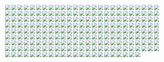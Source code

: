 ![](https://images-wixmp-ed30a86b8c4ca887773594c2.wixmp.com/f/b6bd577f-dd3d-47c7-bbef-8edd89e3b07f/dg015xj-bdf5a8c6-9aa5-468e-a8c3-d790e7cf7c46.gif?token=eyJ0eXAiOiJKV1QiLCJhbGciOiJIUzI1NiJ9.eyJzdWIiOiJ1cm46YXBwOjdlMGQxODg5ODIyNjQzNzNhNWYwZDQxNWVhMGQyNmUwIiwiaXNzIjoidXJuOmFwcDo3ZTBkMTg4OTgyMjY0MzczYTVmMGQ0MTVlYTBkMjZlMCIsIm9iaiI6W1t7InBhdGgiOiJcL2ZcL2I2YmQ1NzdmLWRkM2QtNDdjNy1iYmVmLThlZGQ4OWUzYjA3ZlwvZGcwMTV4ai1iZGY1YThjNi05YWE1LTQ2OGUtYThjMy1kNzkwZTdjZjdjNDYuZ2lmIn1dXSwiYXVkIjpbInVybjpzZXJ2aWNlOmZpbGUuZG93bmxvYWQiXX0.1PTfY5q_-dzPOqn1eUfGe8IS2oo_FsTxCCDRAwwp1ME)
![](https://blinkies.cafe/b/display/0113-autism.gif) 
![](https://images-wixmp-ed30a86b8c4ca887773594c2.wixmp.com/f/dbd06e6e-b313-4acc-80d7-2f76026c8171/dfrp0zf-51c211b8-09e8-4515-ad19-a00138ea9d39.gif?token=eyJ0eXAiOiJKV1QiLCJhbGciOiJIUzI1NiJ9.eyJzdWIiOiJ1cm46YXBwOjdlMGQxODg5ODIyNjQzNzNhNWYwZDQxNWVhMGQyNmUwIiwiaXNzIjoidXJuOmFwcDo3ZTBkMTg4OTgyMjY0MzczYTVmMGQ0MTVlYTBkMjZlMCIsIm9iaiI6W1t7InBhdGgiOiJcL2ZcL2RiZDA2ZTZlLWIzMTMtNGFjYy04MGQ3LTJmNzYwMjZjODE3MVwvZGZycDB6Zi01MWMyMTFiOC0wOWU4LTQ1MTUtYWQxOS1hMDAxMzhlYTlkMzkuZ2lmIn1dXSwiYXVkIjpbInVybjpzZXJ2aWNlOmZpbGUuZG93bmxvYWQiXX0.X5dc4xm84KKHeaNjykbbtOByLCIsrmouYUCKWwVglTM)
![](https://blinkies.cafe/b/display/0079-nonbinary.gif)
![](https://s9.gifyu.com/images/Samub.gif)
![](https://literature.crd.co/assets/images/gallery03/7a00c498_original.gif?v=0b76180b)
![](https://s9.gifyu.com/images/Samvq.gif)
![](https://supplies.ju.mp/assets/images/gallery07/15fca1ba_original.gif?v=8cd1d9b0)
![](https://literature.crd.co/assets/images/gallery03/c45f8a54_original.gif?v=0b76180b)
![](https://64.media.tumblr.com/0930d53fcb978a4eeeb41916a4e18d94/d79060eff8bf6e7f-11/s250x400/61e37cb14f599f50fff9ce84b69aa38a2b6f48cb.gifv)
![](https://64.media.tumblr.com/1ffb9f85d9437c4d5e9329980edd54ec/285f0f09cf3a9daa-fd/s250x400/b26cf61c0195d9594c667c5dd7b99eaba07d146a.gifv)
![](https://64.media.tumblr.com/fca0f3f1f173f3c1bf3aa790e7dc94e5/df2bb6e55f1080ac-fe/s250x400/91b91231b88d3c0f5e9220e4d98ef9ee6e3f2289.gifv)
![](https://64.media.tumblr.com/96055b2b3b3baefbae4860ef568bdbbf/716df9ac9403f9e9-de/s250x400/f51c818393c214050bf4d02fe5e93fef28120813.gifv)
![](https://64.media.tumblr.com/8eb3db8dc14e2833fadd65b2d914f75c/716df9ac9403f9e9-86/s250x400/a8f4a40fc564e8da8b47b6c0273961dad8189303.gifv)
![](https://wilardo.crd.co/assets/images/gallery09/5e01268f_original.gif?v=7d859d65)
![](https://wilardo.crd.co/assets/images/gallery26/66301f88_original.gif?v=7d859d65)
![](https://watermelon.crd.co/assets/images/gallery21/df848cb0.gif?v=ab2f6a73)
![](https://supplies.ju.mp/assets/images/gallery07/3dff0c78_original.gif?v=8cd1d9b0)
![](https://literature.crd.co/assets/images/gallery03/d780333e_original.png?v=0b76180b)
![](https://supplies.ju.mp/assets/images/gallery07/4a7d76ff_original.gif?v=8cd1d9b0)
![](https://watermelon.crd.co/assets/images/gallery21/48349a7c.gif?v=ab2f6a73)
![](https://watermelon.crd.co/assets/images/gallery21/97ef9250.gif?v=ab2f6a73)
![](https://wilardo.crd.co/assets/images/gallery01/21751f47_original.gif?v=7d859d65)
![](https://supplies.ju.mp/assets/images/gallery07/00c19b5e_original.gif?v=8cd1d9b0)
![](https://y2k.neocities.org/blinkiez/coffin.gif)
![](https://wilardo.crd.co/assets/images/gallery19/8a8b0992_original.png?v=7d859d65)
![](https://wilardo.crd.co/assets/images/gallery19/9e5cfbb7_original.gif?v=7d859d65)
![](https://wilardo.crd.co/assets/images/gallery19/c63dd225_original.gif?v=7d859d65)
![](https://wilardo.crd.co/assets/images/gallery19/f15f650e_original.gif?v=7d859d65)
![](https://wilardo.crd.co/assets/images/gallery01/0c05c337_original.gif?v=7d859d65)
![](https://wilardo.crd.co/assets/images/gallery01/a01932b2_original.gif?v=7d859d65)
![](https://wilardo.crd.co/assets/images/gallery01/55b871b0_original.gif?v=7d859d65)
![](https://wilardo.crd.co/assets/images/gallery01/adb99ac3_original.gif?v=7d859d65)
![](https://wilardo.crd.co/assets/images/gallery01/354f7c08_original.gif?v=7d859d65)
![](https://wilardo.crd.co/assets/images/gallery12/a8420b3a_original.gif?v=7d859d65)
![](https://wilardo.crd.co/assets/images/gallery09/4b7fea4c_original.jpg?v=7d859d65)
![](https://wilardo.crd.co/assets/images/gallery09/6c8fe462_original.gif?v=7d859d65)
![](https://wilardo.crd.co/assets/images/gallery12/bb550158_original.gif?v=7d859d65)
![](https://wilardo.crd.co/assets/images/gallery12/9f989e5e_original.gif?v=7d859d65)
![](https://wilardo.crd.co/assets/images/gallery12/8c5b0cc3_original.gif?v=7d859d65)
![](https://wilardo.crd.co/assets/images/gallery01/bc7c0854_original.gif?v=7d859d65)
![](https://wilardo.crd.co/assets/images/gallery01/fd7b27e8_original.gif?v=7d859d65)
![](https://wilardo.crd.co/assets/images/gallery01/e8339a33_original.gif?v=7d859d65)
![](https://wilardo.crd.co/assets/images/gallery19/fadd107a_original.gif?v=7d859d65)
![](https://wilardo.crd.co/assets/images/gallery19/61358438_original.gif?v=7d859d65)
![](https://wilardo.crd.co/assets/images/gallery19/30d9a6ce_original.gif?v=7d859d65)
![](https://wilardo.crd.co/assets/images/gallery19/6d9a36ec_original.gif?v=7d859d65)
![](https://wilardo.crd.co/assets/images/gallery25/875c8440_original.gif?v=7d859d65)
![](https://64.media.tumblr.com/a7865536511c0cb61e83f0082081fd15/d50b51a75d11d50a-bd/s250x400/276b73e628821ecfb733b1d50a0299cdcbb84686.gifv)
![](https://xyz.crd.co/assets/images/gallery20/7970bc9e.gif?v=364e4a1e)
![](https://i.postimg.cc/g0ntt8pc/tumblr-ad7e4d115c948ecbbd1b037f1f4b1258-006b426c-250.gif)
![](https://i.postimg.cc/wjBw3L75/tumblr-90fc526511b5335d4b896d9e77b72878-84a79097-250.gif)
![](https://i.postimg.cc/K8QCHmgf/tumblr-2c99197f0579bf9cda36b4adaf99afcf-d1a9c3e6-250.gif)
![](https://i.postimg.cc/j2x5nrGF/tumblr-da0db2c9fc80a6ec5f218ea4f54b3246-9405b4d9-250.gif)
![](https://i.postimg.cc/mgzrHj5B/tumblr-5f051dd4695bdc5cf23a9033a0c44e94-c93cbd71-250.gif)
![](https://i.postimg.cc/6py8htys/tumblr-eb6d50e7bb1cef0831d00552ab353054-1e13f400-250.gif)
![](https://watermelon.crd.co/assets/images/gallery21/982517e1.gif?v=ab2f6a73)
![](https://watermelon.crd.co/assets/images/gallery22/f872ac82.gif?v=ab2f6a73)
![](https://watermelon.crd.co/assets/images/gallery22/e9b1c9e4.gif?v=ab2f6a73)
![](https://watermelon.crd.co/assets/images/gallery22/cbb0293d.gif?v=ab2f6a73)
![](https://bloominglantanas.carrd.co/assets/images/gallery05/ca5d7aa7.gif?v=db012d77)
![](https://watermelon.crd.co/assets/images/gallery21/8f5df015.gif?v=ab2f6a73)
![](https://64.media.tumblr.com/76bf9ee355350e020571bdf1a8225974/51da62ea3fdf49bb-47/s250x400/1a4ccf68a1bcdb3c2753b2e5555d4bf626d48346.gifv)
![](https://gifcity.carrd.co/assets/images/gallery23/d2798764.gif?v=d32b0bb8)
![](https://gifcity.carrd.co/assets/images/gallery23/e639c77d.gif?v=d32b0bb8)
![](https://gifcity.carrd.co/assets/images/gallery219/5843008f.gif?v=d55ea43d)
![](https://gifcity.carrd.co/assets/images/gallery190/01de4111.gif?v=d55ea43d)
![](https://gifcity.carrd.co/assets/images/gallery15/9db313aa.gif?v=d55ea43d)
![](https://gifcity.carrd.co/assets/images/gallery15/6e35deb3.gif?v=d55ea43d)
![](https://gifcity.carrd.co/assets/images/gallery15/f267adf3.jpg?v=d55ea43d)
![](https://gifcity.carrd.co/assets/images/gallery15/8dee4549.gif?v=d55ea43d)
![](https://gifcity.carrd.co/assets/images/gallery15/85c89d3f.gif?v=d55ea43d)
![](https://gifcity.carrd.co/assets/images/gallery15/c1d77f34.gif?v=d55ea43d)
![](https://gifcity.carrd.co/assets/images/gallery15/59959438.gif?v=d55ea43d)
![](https://gifcity.carrd.co/assets/images/gallery15/ccc65d6a.gif?v=d55ea43d)
![](https://gifcity.carrd.co/assets/images/gallery15/a996e1c8.gif?v=d55ea43d)
![](https://gifcity.carrd.co/assets/images/gallery169/c6315a84.gif?v=d55ea43d)
![](https://gifcity.carrd.co/assets/images/gallery158/876442fc.gif?v=d55ea43d)
![](https://gifcity.carrd.co/assets/images/gallery14/3c2ad8b9.gif?v=d55ea43d)
![](https://gifcity.carrd.co/assets/images/gallery14/14cb1e9a.gif?v=d55ea43d)
![](https://gifcity.carrd.co/assets/images/gallery14/9abd604f.gif?v=d55ea43d)
![](https://gifcity.carrd.co/assets/images/gallery14/94d8a931.gif?v=d55ea43d)
![](https://gifcity.carrd.co/assets/images/gallery14/a66d9c92.gif?v=d55ea43d)
![](https://gifcity.carrd.co/assets/images/gallery14/f8cea0f8.gif?v=d55ea43d)
![](https://gifcity.carrd.co/assets/images/gallery14/8a11528e.gif?v=d55ea43d)
![](https://gifcity.carrd.co/assets/images/gallery14/990f95e3.gif?v=d55ea43d)
![](https://gifcity.carrd.co/assets/images/gallery14/7f83629d.gif?v=d55ea43d)
![](https://gifcity.carrd.co/assets/images/gallery14/77e19876.gif?v=d55ea43d)
![](https://gifcity.carrd.co/assets/images/gallery14/108859ad.gif?v=d55ea43d)
![](https://gifcity.carrd.co/assets/images/gallery184/a41d11e7.gif?v=d55ea43d)
![](https://gifcity.carrd.co/assets/images/gallery16/8d5bcaac.gif?v=d55ea43d)
![](https://gifcity.carrd.co/assets/images/gallery16/c26aaf6c.gif?v=d55ea43d)
![](https://gifcity.carrd.co/assets/images/gallery16/bcacb068.gif?v=d55ea43d)
![](https://gifcity.carrd.co/assets/images/gallery17/31f84497.gif?v=d55ea43d)
![](https://gifcity.carrd.co/assets/images/gallery17/0fecd910.gif?v=d55ea43d)
![](https://gifcity.carrd.co/assets/images/gallery17/64c1a50e.gif?v=d55ea43d)
![](https://gifcity.carrd.co/assets/images/gallery164/83122a5d.gif?v=d55ea43d)
![](https://gifcity.carrd.co/assets/images/gallery192/6ac7c5e9.gif?v=d55ea43d)
![](https://gifcity.carrd.co/assets/images/gallery18/3addd818.gif?v=d55ea43d)
![](https://gifcity.carrd.co/assets/images/gallery18/96ba14ed.gif?v=d55ea43d)
![](https://gifcity.carrd.co/assets/images/gallery18/bc3a7038.gif?v=d55ea43d)
![](https://gifcity.carrd.co/assets/images/gallery18/bc3a7038.gif?v=d55ea43d)
![](https://gifcity.carrd.co/assets/images/gallery18/21da5c49.gif?v=d55ea43d)
![](https://gifcity.carrd.co/assets/images/gallery18/82a66ced.gif?v=d55ea43d)
![](https://gifcity.carrd.co/assets/images/gallery163/8e81aefc.gif?v=d55ea43d)
![](https://gifcity.carrd.co/assets/images/gallery19/1338d1b9.gif?v=d55ea43d)
![](https://gifcity.carrd.co/assets/images/gallery19/03ba6e52.gif?v=d55ea43d)
![](https://gifcity.carrd.co/assets/images/gallery19/58c01dc7.gif?v=d55ea43d)
![](https://gifcity.carrd.co/assets/images/gallery19/a2222d1b.gif?v=d55ea43d)
![](https://gifcity.carrd.co/assets/images/gallery189/5c4dd688.gif?v=d55ea43d)
![](https://gifcity.carrd.co/assets/images/gallery133/efee1278.gif?v=d55ea43d)
![](https://gifcity.carrd.co/assets/images/gallery176/2af3385e.gif?v=d55ea43d)
![](https://gifcity.carrd.co/assets/images/gallery167/b9600eea.gif?v=d55ea43d)
![](https://gifcity.carrd.co/assets/images/gallery20/843e7c7b.gif?v=d55ea43d)
![](https://gifcity.carrd.co/assets/images/gallery20/d9c6c78a.gif?v=d55ea43d)
![](https://gifcity.carrd.co/assets/images/gallery20/aa55925c.gif?v=d55ea43d)
![](https://gifcity.carrd.co/assets/images/gallery20/30bd7c76.gif?v=d55ea43d)
![](https://gifcity.carrd.co/assets/images/gallery20/3126fc19.gif?v=d55ea43d)
![](https://gifcity.carrd.co/assets/images/gallery20/9f53c1af.gif?v=d55ea43d)
![](https://gifcity.carrd.co/assets/images/gallery20/d0bfd232.gif?v=d55ea43d)
![](https://gifcity.carrd.co/assets/images/gallery20/982558ec.gif?v=d55ea43d)
![](https://gifcity.carrd.co/assets/images/gallery20/99451b42.gif?v=d55ea43d)
![](https://gifcity.carrd.co/assets/images/gallery20/b4132840.gif?v=d55ea43d)
![](https://gifcity.carrd.co/assets/images/gallery20/aecdfd68.gif?v=d55ea43d)
![](https://gifcity.carrd.co/assets/images/gallery20/6bd456c5.gif?v=d55ea43d)
![](https://gifcity.carrd.co/assets/images/gallery20/c7e9a924.gif?v=d55ea43d)
![](https://gifcity.carrd.co/assets/images/gallery20/825dc2fa.gif?v=d55ea43d)
![](https://gifcity.carrd.co/assets/images/gallery20/66d59918.gif?v=d55ea43d)
![](https://gifcity.carrd.co/assets/images/gallery20/47b52a30.gif?v=d55ea43d)
![](https://gifcity.carrd.co/assets/images/gallery20/f8495225.gif?v=d55ea43d)
![](https://gifcity.carrd.co/assets/images/gallery20/0673cf33.gif?v=d55ea43d)
![](https://gifcity.carrd.co/assets/images/gallery20/e00ad394.gif?v=d55ea43d)
![](https://gifcity.carrd.co/assets/images/gallery181/d71b77bd.gif?v=d55ea43d)
![](https://gifcity.carrd.co/assets/images/gallery20/e5ffd43e.gif?v=d55ea43d)
![](https://gifcity.carrd.co/assets/images/gallery21/9ec213f6.gif?v=d55ea43d)
![](https://gifcity.carrd.co/assets/images/gallery21/8a260e63.gif?v=d55ea43d)
![](https://gifcity.carrd.co/assets/images/gallery22/23583da3.gif?v=d55ea43d)
![](https://gifcity.carrd.co/assets/images/gallery22/8b9bcadd.gif?v=d55ea43d)
![](https://gifcity.carrd.co/assets/images/gallery22/ca913672.gif?v=d55ea43d)
![](https://gifcity.carrd.co/assets/images/gallery23/d6d45d61.gif?v=d55ea43d)
![](https://gifcity.carrd.co/assets/images/gallery23/cd054bb7.gif?v=d55ea43d)
![](https://gifcity.carrd.co/assets/images/gallery23/5766b117.gif?v=d55ea43d)
![](https://gifcity.carrd.co/assets/images/gallery23/b4ddecc8.gif?v=d55ea43d)
![](https://gifcity.carrd.co/assets/images/gallery23/59b1f665.gif?v=d55ea43d)
![](https://gifcity.carrd.co/assets/images/gallery23/e4b11c42.gif?v=d55ea43d)
![](https://gifcity.carrd.co/assets/images/gallery23/e5475b61.gif?v=d55ea43d)
![](https://gifcity.carrd.co/assets/images/gallery23/40eb8953.gif?v=d55ea43d)
![](https://gifcity.carrd.co/assets/images/gallery25/dd960909.gif?v=d55ea43d)
![](https://gifcity.carrd.co/assets/images/gallery25/cccbc4b9.gif?v=d55ea43d)
![](https://gifcity.carrd.co/assets/images/gallery25/dc5ad13b.gif?v=d55ea43d)
![](https://gifcity.carrd.co/assets/images/gallery25/57cfc9d0.png?v=d55ea43d)
![](https://gifcity.carrd.co/assets/images/gallery25/5a07e979.gif?v=d55ea43d)
![](https://gifcity.carrd.co/assets/images/gallery25/8267e659.gif?v=d55ea43d)
![](https://gifcity.carrd.co/assets/images/gallery25/ea4921ca.gif?v=d55ea43d)
![](https://gifcity.carrd.co/assets/images/gallery25/e316038d.gif?v=d55ea43d)
![](https://external-media.spacehey.net/media/sDsXuAcMsWUFLQyrwnKr6j60ym5AEs9xsG5DPbvwoTyQ=/https://imagizer.imageshack.com/img924/1417/C2BrvD.gif)
![](https://external-media.spacehey.net/media/ssQZwVcrN8KB509dl7i50F2Zgws6BtMBSZ8TBNtyeAqQ=/https://imagizer.imageshack.com/img924/2161/HlN31b.gif)
![](https://external-media.spacehey.net/media/sxTx5tkylr9mIWhGuydzR2KI6UAOwSD1xEu0kz-fCIGg=/https://imagizer.imageshack.com/img922/5/9vQZ5G.gif)
![](https://external-media.spacehey.net/media/sftDt6FElq22U4Td-WmD54MYFJ5bH-h4CPxaFNj8Nnao=/https://imagizer.imageshack.com/img924/3840/2IEQQ1.gif)
![](https://external-media.spacehey.net/media/sOD5v5YROHYFSPKsqOQkY90CvDGaJyyzqf7bQk31GMqw=/https://imagizer.imageshack.com/img922/400/TzRwuK.gif)
![](https://external-media.spacehey.net/media/sH0I_9Q4TghOf5ulYuswP3GxVwoBlD6IvV2cysFizYI4=/https://imagizer.imageshack.com/img924/2281/eeChnl.gif)
![](https://external-media.spacehey.net/media/sm6hxnCIIEtiJnJZwrzV1hnvDleKkC3gKOY8VQfw47o8=/https://imagizer.imageshack.com/img923/7731/J3Eq2E.gif)
![](https://external-media.spacehey.net/media/sbED_-9EcIRS0hSe9msQTemrSGoFX_-3sYqR90N4PkTI=/https://imagizer.imageshack.com/img922/3301/nNqGgp.gif)
![](https://external-media.spacehey.net/media/s4CYbhS1H57hu4evpcN1C8DWsaIZmdACuQWYyfn7obyc=/https://imagizer.imageshack.com/img922/4342/kUNTZf.gif)
![](https://external-media.spacehey.net/media/sxHcnBw_Q22FHrhjJb_sSe3o9XIj1-Ck5re-_CqKHGJg=/https://imagizer.imageshack.com/img924/2694/7oEkC8.gif)
![](https://external-media.spacehey.net/media/sR0MePDyVZJJbzPbSqoOusqyS8qvRJQPcblWHrN-H9qA=/https://imagizer.imageshack.com/img924/5749/MRb0kW.gif)
![](https://external-media.spacehey.net/media/ssBMKmfpTQQYwdOpIqUIMMZG9seri5ppO14W39-QZO3Y=/https://imagizer.imageshack.com/img922/1223/8OwoRE.gif)
![](https://external-media.spacehey.net/media/sfCrOhmEEOmJjReu4MWsGv4Hi3yHw97-6bT_-DmmcLH8=/https://imagizer.imageshack.com/img924/7383/pU7BmU.gif)
![](https://external-media.spacehey.net/media/sdgkAH_OkDjDW7G1v14Y9ZOALmdf67drQwYRiFfXQ5_w=/https://imagizer.imageshack.com/img924/4627/7b2ZKa.gif)
![](https://external-media.spacehey.net/media/s2r336S_Uz3oswk6m1Gwku1JSl9BOLYMd0I7uoGfMMMo=/https://imagizer.imageshack.com/img924/4975/psD7jq.gif)
![](https://external-media.spacehey.net/media/sXZBxM4aG3Y_oonNse2tbTusWdqWkd4exaEuHxGpQMbY=/https://imagizer.imageshack.com/img922/5862/pl6qR1.gif)
![](https://external-media.spacehey.net/media/sdKUUEF07K0CNwPeHofYCcI9VHxqYx7bUKwz_btCczOg=/https://imagizer.imageshack.com/img923/7897/u3oQBG.gif)
![](https://external-media.spacehey.net/media/shAgELo7YOgxBLYJlv_KGoadjlt9xOKyF0aw-BRbxKno=/https://imagizer.imageshack.com/img924/9396/0x9bXU.gif)
![](https://external-media.spacehey.net/media/sBO88m0DvMV8vXOatt8FIo6yCdqdR4CcQ67fUckV1Rk8=/https://imagizer.imageshack.com/img922/8744/sbtHSX.gif)
![](https://external-media.spacehey.net/media/se6LVSgYtpkah9BlHzP0pkLNTOrdoFMh1PmquNlcqnrw=/https://imagizer.imageshack.com/img922/7587/rS2FFO.gif)
![](https://external-media.spacehey.net/media/sYq96FXg5hsNCD2bQA2xF6_nd_HEGhRNuczlYhTlErKE=/https://imagizer.imageshack.com/img924/8118/OQPtwh.gif)
![](https://external-media.spacehey.net/media/sJTwU0PCD8uhLXDqXGCbPqK2xmnRotyOgfhW7b5CG3Fk=/https://imagizer.imageshack.com/img924/5031/nQdBfD.gif)
![](https://external-media.spacehey.net/media/sr9TSCqFE4zBMLj3LY0_r8cWTGrPLlSwq2i-PYUG4_6k=/https://imagizer.imageshack.com/img922/7460/MrTzxU.gif)
![](https://external-media.spacehey.net/media/sV-6FOUWDAs1_Of6a8Y2iFZvrUzFf5odz7koqijMATJc=/https://imagizer.imageshack.com/img922/1739/caPoMV.gif)
![](https://external-media.spacehey.net/media/sBt--53CpYfmYMXnDxpLujN95WKoI4gN_FQ1hau3AQ_c=/https://imagizer.imageshack.com/img922/5514/bFashH.gif)
![](https://external-media.spacehey.net/media/sOuL8BeklvpNzWlmy_13qQuDB9O7gtNXUeqKuC0YZgq8=/https://imagizer.imageshack.com/img923/183/JcHeuG.gif)
![](https://external-media.spacehey.net/media/spADeqeeBDhLM_QF5abbLUF26UeZSMSDQ3yghD68xE1A=/https://imagizer.imageshack.com/img922/5213/RiP1v8.gif)
![](https://external-media.spacehey.net/media/sJrQ3UHuwEdYuKSYTMI1Yig_uTAtGMXfpLQgXIFMPpK8=/https://imagizer.imageshack.com/img923/8070/NGj3b6.gif)
![](https://external-media.spacehey.net/media/s2dkZroUZEZ--mKRkSd2qspnzR8yChSFGX72U4xXWrvE=/https://imagizer.imageshack.com/img924/7411/2CpNfQ.gif)
![](https://external-media.spacehey.net/media/s9yYRA3FvalYMjfX3nV2beKtRzGKJAaMhFSaG_jMsRCM=/https://imagizer.imageshack.com/img923/6279/PuNcxr.gif)
![](https://external-media.spacehey.net/media/sRjT16IRpNOCymrihsGTbjo9OGdiRCYpyr3xro730Kcs=/https://imagizer.imageshack.com/img922/1576/rpnkoC.gif)
![](https://external-media.spacehey.net/media/sgqXKw2Op07z_eoXH1cm9682zIkneNsR_cNt6_EICSdg=/https://imagizer.imageshack.com/img924/6822/nur50W.gif)
![](https://external-media.spacehey.net/media/scYYSLZhd6ATtqbDEIU9wtTaCpzHt3F_9_v9VBRISeYE=/https://imagizer.imageshack.com/img922/1535/Mhtouz.gif)
![](https://external-media.spacehey.net/media/svV5CDfqmXjYfgIFxp1WRuqZCWKIBMAB7MPh0zVKsvmY=/https://imagizer.imageshack.com/img924/1720/eOyAhy.gif)
![](https://external-media.spacehey.net/media/szX3q83QoDqKv6KAVCqANDdPCoodMUz02Eqw1l-mtmes=/https://imagizer.imageshack.com/img923/4079/bE1jdK.gif)
![](https://external-media.spacehey.net/media/sb8OjPFlIbtf-Vq8cwUsnHKHu9CEbADwdMgi2jsiSY3c=/https://imagizer.imageshack.com/img922/4923/M7e273.gif)
![](https://external-media.spacehey.net/media/sO3W4iilXBFvUBt0Nb8XdAPE69Rlz_DBRtm-fJo-19b0=/https://imagizer.imageshack.com/img922/4690/oVXEc9.gif)
![](https://external-media.spacehey.net/media/sf0uq1mvlVE7LzjQhIWEER73tGGTNheWaaPSWgnthmIs=/https://imagizer.imageshack.com/img923/3296/xYbkKR.gif)
![](https://y2k.neocities.org/blinkiez/1071338ipvpyh23ww.gif)
![](https://y2k.neocities.org/blinkiez/1289276cej2kymrha.gif)
![](https://y2k.neocities.org/blinkiez/1557044guouyvicm5.gif)
![](https://y2k.neocities.org/blinkiez/1564055h9zarit76d.gif)
![](https://y2k.neocities.org/blinkiez/32992d7o3rismpj.gif)
![](https://y2k.neocities.org/blinkiez/43b17ca5af3aeea85f52087b0d486168.gif)
![](https://y2k.neocities.org/blinkiez/newbatch/softheart.gif)
![](https://y2k.neocities.org/blinkiez/newbatch/soft.gif)
![](https://y2k.neocities.org/blinkiez/newbatch/rightclickWWA.gif)
![](https://y2k.neocities.org/blinkiez/newbatch/self.gif)
![](https://y2k.neocities.org/blinkiez/newbatch/practicesafesex.gif)
![](https://y2k.neocities.org/blinkiez/newbatch/peace.gif)
![](https://y2k.neocities.org/blinkiez/newbatch/notlonely.gif)
![](https://y2k.neocities.org/blinkiez/newbatch/lucky.gif)
![](https://y2k.neocities.org/blinkiez/newbatch/meds.gif)
![](https://y2k.neocities.org/blinkiez/newbatch/mBA2f1o.gif)
![](https://y2k.neocities.org/blinkiez/newbatch/lineofcatsblink.gif)
![](https://y2k.neocities.org/blinkiez/newbatch/jesussaves.gif)
![](https://y2k.neocities.org/blinkiez/newbatch/ilovescrapbooking.gif)
![](https://y2k.neocities.org/blinkiez/newbatch/if_mtndew.gif)
![](https://y2k.neocities.org/blinkiez/newbatch/guestbook.gif)
![](https://images-wixmp-ed30a86b8c4ca887773594c2.wixmp.com/i/c8a97460-e370-42a2-bd43-dcc913f97162/d41mxtl-312386d1-27ec-4cba-b29f-c8dadb94f0ca.gif)
![](https://images-wixmp-ed30a86b8c4ca887773594c2.wixmp.com/i/4847caad-e108-4ca3-b52a-b9e767f92abd/d1n8a5o-9539e93b-2cac-4762-96c5-740a7e4e54b0.gif)
![](https://images-wixmp-ed30a86b8c4ca887773594c2.wixmp.com/f/4bc6762f-ff24-43bc-b884-e02c9f250832/dax2rmv-5ac3a627-6572-48f7-9611-c39f27b8163b.png?token=eyJ0eXAiOiJKV1QiLCJhbGciOiJIUzI1NiJ9.eyJpc3MiOiJ1cm46YXBwOjdlMGQxODg5ODIyNjQzNzNhNWYwZDQxNWVhMGQyNmUwIiwic3ViIjoidXJuOmFwcDo3ZTBkMTg4OTgyMjY0MzczYTVmMGQ0MTVlYTBkMjZlMCIsImF1ZCI6WyJ1cm46c2VydmljZTpmaWxlLmRvd25sb2FkIl0sIm9iaiI6W1t7InBhdGgiOiIvZi80YmM2NzYyZi1mZjI0LTQzYmMtYjg4NC1lMDJjOWYyNTA4MzIvZGF4MnJtdi01YWMzYTYyNy02NTcyLTQ4ZjctOTYxMS1jMzlmMjdiODE2M2IucG5nIn1dXX0.MkIsIYc2q3oDBUkmw9JLfogMJSMs3hpTxL-HUFXUYQI)
![](https://64.media.tumblr.com/6dc6e9af5609c29a281536c56c1b025b/tumblr_pbkvqcxLY31xz2nuuo7_100.png)
![](https://images-wixmp-ed30a86b8c4ca887773594c2.wixmp.com/f/f607fb3b-8311-4f05-878a-1bf7e2311a6e/d3fqscm-07f1c479-4207-4318-839a-c23176fe880e.jpg?token=eyJ0eXAiOiJKV1QiLCJhbGciOiJIUzI1NiJ9.eyJzdWIiOiJ1cm46YXBwOjdlMGQxODg5ODIyNjQzNzNhNWYwZDQxNWVhMGQyNmUwIiwiaXNzIjoidXJuOmFwcDo3ZTBkMTg4OTgyMjY0MzczYTVmMGQ0MTVlYTBkMjZlMCIsIm9iaiI6W1t7InBhdGgiOiJcL2ZcL2Y2MDdmYjNiLTgzMTEtNGYwNS04NzhhLTFiZjdlMjMxMWE2ZVwvZDNmcXNjbS0wN2YxYzQ3OS00MjA3LTQzMTgtODM5YS1jMjMxNzZmZTg4MGUuanBnIn1dXSwiYXVkIjpbInVybjpzZXJ2aWNlOmZpbGUuZG93bmxvYWQiXX0.QKwFxPuPBM295v8HAXTm_yOVByldtE3HBOgDmFGkUM4)
![](https://64.media.tumblr.com/bc54f391ebe1b44629bf20b28d5ff398/tumblr_ph2u2eukVO1xk82cxo8_100.png)
![](https://64.media.tumblr.com/6c2d1502fbfe486e94650418b0ec9e6c/tumblr_pbb7cd42Ln1xz2nuuo7_250.gif)
![](https://images-wixmp-ed30a86b8c4ca887773594c2.wixmp.com/f/b4aaabfd-2ab4-465f-967a-f1d9225a6d95/da9dqfm-4c2ac5aa-a55a-42a3-8b61-a8d64781874c.png?token=eyJ0eXAiOiJKV1QiLCJhbGciOiJIUzI1NiJ9.eyJpc3MiOiJ1cm46YXBwOjdlMGQxODg5ODIyNjQzNzNhNWYwZDQxNWVhMGQyNmUwIiwic3ViIjoidXJuOmFwcDo3ZTBkMTg4OTgyMjY0MzczYTVmMGQ0MTVlYTBkMjZlMCIsImF1ZCI6WyJ1cm46c2VydmljZTpmaWxlLmRvd25sb2FkIl0sIm9iaiI6W1t7InBhdGgiOiIvZi9iNGFhYWJmZC0yYWI0LTQ2NWYtOTY3YS1mMWQ5MjI1YTZkOTUvZGE5ZHFmbS00YzJhYzVhYS1hNTVhLTQyYTMtOGI2MS1hOGQ2NDc4MTg3NGMucG5nIn1dXX0.UU6KPG3Mrd96x0gFnmQ2hSet7hQf8JqQdhviKwHGmUk)

